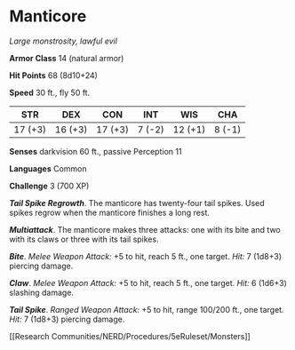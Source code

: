 # Manticore

*Large monstrosity, lawful evil*

**Armor Class** 14 (natural armor)

**Hit Points** 68 (8d10+24)

**Speed** 30 ft., fly 50 ft.

| STR     | DEX     | CON     | INT    | WIS     | CHA    |
|---------|---------|---------|--------|---------|--------|
| 17 (+3) | 16 (+3) | 17 (+3) | 7 (-2) | 12 (+1) | 8 (-1) |

**Senses** darkvision 60 ft., passive Perception 11

**Languages** Common

**Challenge** 3 (700 XP)

***Tail Spike Regrowth***. The manticore has twenty-four tail spikes. Used spikes regrow when the manticore finishes a long rest.


***Multiattack***. The manticore makes three attacks: one with its bite and two with its claws or three with its tail spikes.

***Bite***. *Melee Weapon Attack:* +5 to hit, reach 5 ft., one target. *Hit:* 7 (1d8+3) piercing damage.

***Claw***. *Melee Weapon Attack:* +5 to hit, reach 5 ft., one target. *Hit:* 6 (1d6+3) slashing damage.

***Tail Spike***. *Ranged Weapon Attack:* +5 to hit, range 100/200 ft., one target. *Hit:* 7 (1d8+3) piercing damage.


[[Research Communities/NERD/Procedures/5eRuleset/Monsters]]